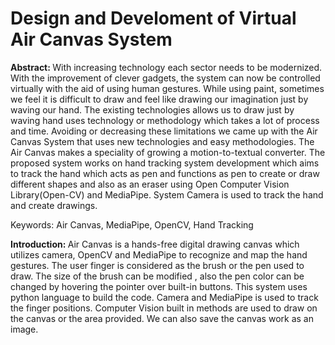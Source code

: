 # Design and Develoment of Virtual Air Canvas System
<p><b>Abstract: </b>With increasing technology each sector needs to be modernized. With the improvement of clever gadgets, the system can now be controlled virtually with the aid of using human gestures. While using paint, sometimes we feel it is difficult to draw and feel like drawing our imagination just by waving our hand. The existing technologies allows us to draw just by waving hand uses technology or methodology which takes a lot of process and time. Avoiding or decreasing these limitations we came up with the Air Canvas System that uses new technologies and easy methodologies. The Air Canvas makes a speciality of growing a motion-to-textual converter. The proposed system works on hand tracking system development which aims to track the hand which acts as pen and functions as pen to create or draw different shapes and also as an eraser using Open Computer Vision Library(Open-CV) and MediaPipe.  System Camera is used to track the hand and create drawings.</p>
<p>Keywords: Air Canvas, MediaPipe, OpenCV, Hand Tracking</p>

<p><b>Introduction: </b>Air Canvas is a hands-free digital drawing canvas which utilizes camera, OpenCV and MediaPipe to recognize and map the hand gestures. The user finger is considered as the brush or the pen used to draw. The size of the brush can be modified , also the pen color can be changed by hovering the pointer over built-in buttons. This system uses python language to build the code. Camera and MediaPipe is used to track the finger positions. Computer Vision built in methods are used to draw on the canvas or the area provided. We can also save the canvas work as an image.</p>
